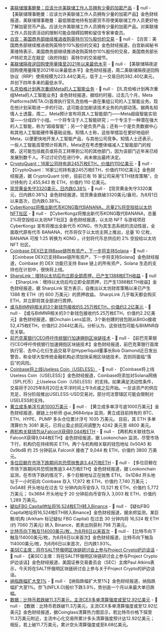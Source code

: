 - [美联储理事鲍曼：应该允许美联储工作人员拥有少量的加密产品]() - 📰 null - 【美联储理事鲍曼：应该允许美联储工作人员拥有少量的加密产品】金色财经报道，美联储理事鲍曼：最低限度地持有加密货币将使美联储工作人员更好地了解加密货币产品。应该允许美联储工作人员拥有少量的加密产品。对美联储工作人员投资活动的限制可能会阻碍招聘和留住专家审查员。
- [白宫：美国商务部继续推进收购英特尔10%股份的交易](https://www.cls.cn/detail/2119926) - 📰 null - 【白宫：美国商务部继续推进收购英特尔10%股份的交易】金色财经报道，白宫新闻秘书莱维特表示，美国商务部继续推进收购英特尔10%股份的交易，美国商务部长卢特尼克正在敲定（政府持股）英特尔的交易细节。
- [美联储隔夜逆回购使用量降至2021年以来最低水平](https://www.cls.cn/detail/2119924) - 📰 null - 【美联储隔夜逆回购使用量降至2021年以来最低水平】金色财经报道，周二美联储隔夜逆回购协议（RRP）使用规模为223.44亿美元，低于上一交易日的382.40亿美元，并创下四年多来的最低水平。
- [扎克伯格计划再次重组Meta的人工智能业务](https://flash.jin10.com/detail/20250820005742851800) - 📰 null - 【扎克伯格计划再次重组Meta的人工智能业务】金色财经报道，据纽约时报，过去几个月，Meta Platforms(META.O)首席执行官扎克伯格一直在重组公司的人工智能业务。现在他计划采取进一步的行动，这可能会加剧该技术业务的内部动荡。据两名知情人士透露，周二，Meta预计宣布将其人工智能部门——Meta超级智能实验室——分成四个小组。一个将专注于人工智能研究；一个专注于一种潜在强大的人工智能，称为“超级智能”；另一个是负责产品；还有一个是负责数据中心和其他人工智能硬件等基础设施。知情人士称，这些举措旨在更好地组织Meta，以便更快地开发人工智能产品，与其他公司竞争。知情人士还表示，一些人工智能高管预计将离开。Meta还在考虑整体缩减人工智能部门的规模，这可能包括裁员或将员工转移到公司的其他部门，因为该部门近年来已经发展到数千人。不过讨论仍在进行中，尚未做出最终决定。
- [CryptoQuant：16家公司持有逾245万枚ETH，价值约110亿美元](https://x.com/cryptoquant_com/status/1957840067474416095) - 📰 null - 【CryptoQuant：16家公司持有逾245万枚ETH，价值约110亿美元】金色财经报道，据 CryptoQuant 分析，目前已有 16 家公司采用“ETH财库策略”，合计持有约 2,455,943 枚 ETH，价值约 110 亿美元。
- [现货黄金失守3320美元，日内跌0.38%]() - 📰 null - 【现货黄金失守3320美元，日内跌0.38%】金色财经报道，现货黄金跌破3320美元/盎司，为8月1日以来首次，日内跌0.38%。
- [CyberKongz将推出新代币KONG取代BANANA，总量2%将空投给以太坊NFT社区](https://x.com/CyberKongz/status/1957838021358739870) - 📰 null - 【CyberKongz将推出新代币KONG取代BANANA，总量2%将空投给以太坊NFT社区】金色财经报道，以太坊 NFT 与游戏项目 CyberKongz 宣布将推出全新代币 KONG，作为其生态系统的流动性层，全面取代原有代币 BANANA，代币将仅于以太坊主网上推出，总量 10 亿枚，BANANA 可按 1:25 转换为 KONG 。计划将代币总供应的 2% 空投给以太坊 NFT 社区。
- [Coinbase DEX已支持Base链所有资产，下一步将支持Solana](https://x.com/base/status/1957835604844245243) - 📰 null - 【Coinbase DEX已支持Base链所有资产，下一步将支持Solana】金色财经报道，Coinbase 的 DEX 功能已支持 Base 链上的所有资产，Solana 生态的支持也在计划中，很快将上线。
- [SharpLink：增持以太坊后均立即全部质押，已产生1388枚ETH收益](https://x.com/SharpLinkGaming/status/1957835954179436666) - 📰 null - 【SharpLink：增持以太坊后均立即全部质押，已产生1388枚ETH收益】金色财经报道，据 SharpLink 官方表示，自推出以太坊财库策略以来已产生 1388 枚 ETH（约 600 万美元）的质押收益。 SharpLink 几乎每天都会购买 ETH，并立即将其全部进行质押。
- [或与BitMNR相关的3个新钱包接收约5.25万枚ETH，价值约2.2亿美元](https://x.com/OnchainLens/status/1957834224259715116) - 📰 null - 【或与BitMNR相关的3个新钱包接收约5.25万枚ETH，价值约2.2亿美元】金色财经报道，据Onchain Lens监测，3个新创建的钱包刚从BitGo接收52,475枚ETH，价值约2.2044亿美元。分析认为，这些钱包可能与BitMNR存在关联。
- [前巴克莱银行CEO呼吁传统银行加速拥抱区块链技术](https://x.com/CoinDesk/status/1957826889789137306) - 📰 null - 【前巴克莱银行CEO呼吁传统银行加速拥抱区块链技术】金色财经报道，前巴克莱银行首席执行官、去中心化衍生品交易平台Hyperliquid董事长Bob Diamond近日发出警告，称全球大型传统金融机构必须加快采用区块链技术，否则将面临“落后”的风险。
- [Coinbase将上线Useless Coin（USELESS）](https://x.com/CoinbaseAssets/status/1957832407337365668) - 📰 null - 【Coinbase将上线Useless Coin（USELESS）】金色财经报道，Coinbase将添加对Solana网络（SPL代币）上Useless Coin（USELESS）的支持。如果满足流动性条件，交易将于2025年8月20日太平洋时间上午9点或之后开始。一旦该资产的供应充足，将分阶段推出USELESS-USD交易对。部分司法管辖区可能会限制对USELESS的支持。
- [黄立成多单浮亏逾1000万美元](https://x.com/ai_9684xtpa/status/1957825672413605991) - 📰 null - 【黄立成多单浮亏逾1000万美元】金色财经报道，据链上分析师 @ai_9684xtpa 监测，黄立成目前持有的 BTC、ETH、HYPE、PUMP 多头仓位累计浮亏 1035 万美元。 
目前，其 ETH 多单清算价为 3081 美元，已将止盈止损区间调整为 4242 美元至 4800 美元。
- [两机构关联钱包从FalconX获得9,044枚ETH](https://x.com/lookonchain/status/1957820928391278855) - 📰 null - 【两机构关联钱包从FalconX获得9,044枚ETH】金色财经报道，据 Lookonchain 监测，尽管市场下行，机构仍在持续购买 ETH。两个与机构相关联的钱包地址 0x50A5 和 0x9bdB 约 25 分钟前从 FalconX 接收了 9,044 枚 ETH，价值约 3800 万美元。
- [多位巨鲸在市场下跌期间共恐慌抛售逾3.44万枚ETH](https://x.com/lookonchain/status/1957819547752493389) - 📰 null - 【多位巨鲸在市场下跌期间共恐慌抛售逾3.44万枚ETH】金色财经报道，据 Lookonchain 监测，在市场下跌的情况下，多个巨鲸地址正在抛售 ETH。 
0x1D8d 开头地址于一小时前向 Coinbase 存入 17,972 枚 ETH，价值约 7,740 万美元； 
0x5A8E 开头地址在过去 12 分钟内向币安存入 13,521 枚 ETH，价值约 5,772 万美元； 
0x3684 开头地址于 20 分钟前向币安存入 3,003 枚 ETH，价值约 1,289 万美元。
- [疑似FBG Capital地址将16,524枚ETH转入Binance](https://x.com/EmberCN/status/1957820530586972507) - 📰 null - 【疑似FBG Capital地址将16,524枚ETH转入Binance】金色财经报道，据余烬监测，某巨鲸/机构 (Arkham 标记疑似 FBG Capital) 在过去 30 分钟内将 16,524 枚 ETH (约 7060 万美元) 转入 Binance，若卖出则获利 798 万美元。
- [比特币向下触及114000美元/枚，为8月6日以来首次]() - 📰 null - 【比特币向下触及114000美元/枚，为8月6日以来首次】金色财经报道，比特币向下触及114000美元/枚，为8月6日以来首次，日内跌1.93%。
- [美SEC主席：将在SALT怀俄明区块链研讨会上参与Project Crypto炉边谈话]() - 📰 null - 【美SEC主席：将在SALT怀俄明区块链研讨会上参与Project Crypto炉边谈话】金色财经报道，美国证券交易委员会（SEC）主席Paul Atkins表示，今天将在SALT怀俄明区块链研讨会上参与关于Project Crypto的炉边谈话。
- [纳指跌幅扩大至1%]() - 📰 null - 【纳指跌幅扩大至1%】金色财经报道，纳指跌幅扩大至1%。奈飞(NFLX.O)股价下跌3.9%，势创逾一个月以来最大单日跌幅。
- [数据：比特币若跌破11.3万美元，主流CEX多单清算强度或至12.92亿美元]() - 📰 null - 【数据：比特币若跌破11.3万美元，主流CEX多单清算强度或至12.92亿美元】金色财经报道，据Coinglass清算热力图显示，若比特币价格下探至11.3万美元附近，主流中心化交易所累计多头清算强度预计达12.92亿美元； 
相反，若上破11.7万美元，累计空头清算强度或至8.68亿美元。
